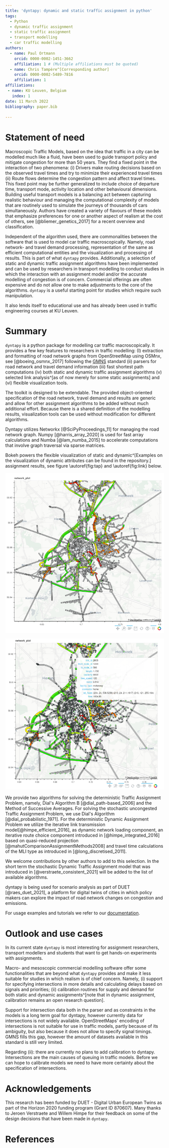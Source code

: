 ```yaml
---
title: 'dyntapy: dynamic and static traffic assignment in python'
tags:
  - Python
  - dynamic traffic assignment
  - static traffic assignment
  - transport modelling
  - car traffic modelling
authors:
  - name: Paul Ortmann 
    orcid: 0000-0002-1451-3662
    affiliation: 1 # (Multiple affiliations must be quoted)
  - name: Chris Tampère^[Corresponding author]
    orcid: 0000-0002-5489-7816
    affiliation: 1
affiliations:
 - name: KU Leuven, Belgium
   index: 1
date: 11 March 2022
bibliography: paper.bib

---
```


# Statement of need

Macroscopic Traffic Models, based on the idea that traffic in a city can be modelled much like a fluid, have been used to guide transport policy and mitigate congestion for more than 50 years.
They find a fixed point in the interaction of two phenomena: (i) Drivers make routing decisions based on the observed travel times and try to minimize their experienced travel times (ii) Route flows determine the congestion pattern and affect travel times. This fixed point may be further generalized to include choice of departure time, transport mode, activity location and other behavioural dimensions.
Building useful transport models is a balancing act between capturing realistic behaviour and managing the computational complexity of models that are routinely used to simulate the journeys of thousands of cars simultaneously.
Authors have created a variety of flavours of these models that emphasize preferences for one or another aspect of realism at the cost of others, see [@bliemer_genetics_2017] for a recent overview and classification.

Independent of the algorithm used, there are commonalities between the software that is used to model car traffic macroscopically. Namely, road network- and travel demand processing, representation of the same as efficient computational entities and the visualization and processing of results.
This is part of what `dyntapy` provides. Additionally, a selection of static and dynamic traffic assignment algorithms have been implemented and can be used by researchers in transport modelling to conduct studies in which the interaction with an assignment model and/or the accurate modelling of congestion is of concern. Commercial offerings are often expensive and do not allow one to make adjustments to the core of the algorithms. `dyntapy` is a useful starting point for studies which require such manipulation.

It also lends itself to educational use and has already been used in traffic engineering courses at KU Leuven.

# Summary

`dyntapy` is a python package for modelling car traffic macroscopically. It provides a few key features to researchers in traffic modelling:
(I) extraction and formatting of road network graphs from OpenStreetMap using OSMnx, see [@boeing_osmnx_2017] following the [GMNS](https://github.com/zephyr-data-specs/GMNS) standard (ii) parsers for road network and travel demand information (iii) fast shortest path computations (iv) both static and dynamic traffic assignment algorithms (v) selected link analysis^[as of now merely for some static assignments] and (vi) flexible visualization tools.

The toolkit is designed to be extendable. The provided object-oriented specification of the road network, travel demand and results are generic and allow for other assignment algorithms to be added without much additional effort.
Because there is a shared definition of the modelling results, visualization tools can be used without modification for different algorithms.

Dyntapy utilizes Networkx [@SciPyProceedings_11] for managing the road network graph. Numpy [@harris_array_2020] is used for fast array calculations and Numba [@lam_numba_2015] to accelerate computations that involve graph traversal via sparse matrices.

Bokeh powers the flexible visualization of static and dynamic^[Examples on the visualization of dynamic attributes can be found in the repository.] assignment results, see figure 
\autoref{fig:tap} and \autoref{fig:link} below.


![Visualizing the solution to a deterministic Traffic Assignment Problem.\label{fig:tap}](figures/assignment_dial_b.png)

![Link and node attributes can be inspected by hovering. The user can define which attributes to display.\label{fig:link}](figures/od_flow_reconstruction.png)

We provide two algorithms for solving the deterministic Traffic Assignment Problem, namely, Dial's Algorithm B [@dial_path-based_2006] and the Method of Successive Averages. For solving the stochastic uncongested Traffic Assignment Problem, we use Dial's Algorithm [@dial_probabilistic_1971].
For the deterministic Dynamic Assignment Problem we utilize the iterative link transmission model[@himpe_efficient_2016], as dynamic network loading component, an iterative route choice component introduced in [@himpe_integrated_2016] based on quasi-reduced projection [@mahutComparisonAssignmentMethods2008] and travel time calculations of the MLI type as introduced in [@long_discretised_2011]. 


We welcome contributions by other authors to add to this selection.
In the short term the stochastic Dynamic Traffic Assignment model that was introduced in [@verstraete_consistent_2021] will be added to the list of available algorithms.

dyntapy is being used for scenario analysis as part of DUET [@raes_duet_2021], a platform for digital twins of cities in which policy makers can explore the impact of road network changes on congestion and emissions. 

For usage examples and tutorials we refer to our [documentation](https://gitlab.kuleuven.be/ITSCreaLab/public-toolboxes/dyntapy).

# Outlook and use cases

In its current state `dyntapy` is most interesting for assignment researchers, transport modellers and students that want to get hands-on experiments with assignments. 

Macro- and mesoscopic commercial modelling software offer some functionalities that are beyond what `dyntapy` provides and make it less suitable for studies in which realism is of chief concern.  Namely, (i) support for specifying intersections in more details and calculating delays based on signals and priorities; (ii) calibration routines for supply and demand for both static and dynamic assignments^[note that in dynamic assignment, calibration remains an open research question]. 

Support for intersection data both in the parser and as constraints in the models is a long term goal for dyntapy, however currently data for intersections is not widely available.
OpenStreetMaps' encoding of intersections is not suitable for use in traffic models, partly because of its ambiguity, but also because it does not allow to specify signal timings.
GMNS fills this gap, however the amount of datasets available in this standard is still very limited.

Regarding (ii): there are currently no plans to add calibration to dyntapy. Intersections are the main causes of queuing in traffic models. Before we can hope to calibrate models we need to have more certainty about the specification of intersections.

# Acknowledgements

This research has been funded by DUET - Digital Urban European Twins as part of the Horizon 2020 funding program (Grant ID 870607). 
Many thanks to Jeroen Verstraete and Willem Himpe for their feedback on some of the design decisions that have been made in `dyntapy`.

# References
